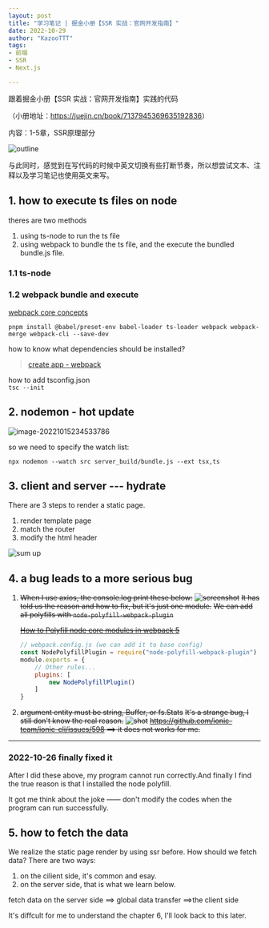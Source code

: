 ```yaml
---
layout: post
title: "学习笔记 | 掘金小册【SSR 实战：官网开发指南】"
date: 2022-10-29
author: "KazooTTT"
tags:
- 前端
- SSR
- Next.js

---
```



跟着掘金小册【SSR 实战：官网开发指南】实践的代码

（小册地址：<https://juejin.cn/book/7137945369635192836>）

内容：1-5章，SSR原理部分

![outline](https://kazoottt-1256684243.cos.ap-chengdu.myqcloud.com/2022-10-29-064651.png)

与此同时，感觉到在写代码的时候中英文切换有些打断节奏，所以想尝试文本、注释以及学习笔记也使用英文来写。

## 1. how to execute ts files on node

theres are two methods

1. using ts-node to run the ts file
2. using webpack to bundle the ts file, and the execute the bundled bundle.js file.

### 1.1 ts-node

### 1.2 webpack bundle and execute

[webpack core concepts](https://webpack.js.org/concepts/)

`pnpm install @babel/preset-env babel-loader ts-loader webpack webpack-merge webpack-cli --save-dev`

how to know what dependencies should be installed?
> [create app - webpack](https://createapp.dev/webpack)

how to add tsconfig.json  
`tsc --init`

## 2. nodemon - hot update

![image-20221015234533786](https://kazoottt-1256684243.cos.ap-chengdu.myqcloud.com/2022-10-15-154534.png)

so we need to specify the watch list:

`npx nodemon --watch src server_build/bundle.js --ext tsx,ts`

## 3. client and server --- hydrate

There are 3 steps to render a static page.

1. render template page
2. match the router
3. modify the html header

![sum up](https://kazoottt-1256684243.cos.ap-chengdu.myqcloud.com/2022-10-24-110504.jpg)

## 4. a bug leads to a more serious bug

1. ~~When I use axios, the console.log print these below:~~
    ~~![screenshot](https://kazoottt-1256684243.cos.ap-chengdu.myqcloud.com/2022-10-24-135950.png)~~
    ~~It has told us the reason and how to fix, but it's just one module.~~
    ~~We can add all polyfills with `node-polyfill-webpack-plugin`~~

    ~~[How to Polyfill node core modules in webpack 5]("https://stackoverflow.com/questions/64557638/how-to-polyfill-node-core-modules-in-webpack-5")~~

    ``` javascript
    // webpack.config.js (we can add it to base config)
    const NodePolyfillPlugin = require("node-polyfill-webpack-plugin")
    module.exports = {
        // Other rules...
        plugins: [
            new NodePolyfillPlugin()
        ]
    }
    ```

2. ~~argument entity must be string, Buffer, or fs.Stats~~
   ~~It's a strange bug, I still don't know the real reason.~~
    ~~![shot](https://kazoottt-1256684243.cos.ap-chengdu.myqcloud.com/2022-10-25-131207.jpg)~~
    ~~<https://github.com/ionic-team/ionic-cli/issues/598> ==> it does not works for me.~~

---

### 2022-10-26 finally fixed it

After I did these above, my program cannot run correctly.And finally I find the true reason is that I installed the node polyfill.

It got me think about the joke —— don't modify the codes when the program can run successfully.

## 5. how to fetch the data

We realize the static page render by using ssr before. How should we fetch data? There are two ways:

1. on the cilient side, it's common and esay.
2. on the server side, that is what we learn below.

fetch data on the server side  ==> global data transfer ==>the client side

It's diffcult for me to understand the chapter 6, I'll look back to this later.
